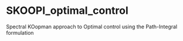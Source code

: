 # SKOOPI_optimal_control
Spectral KOopman approach to Optimal control using the Path-Integral formulation
